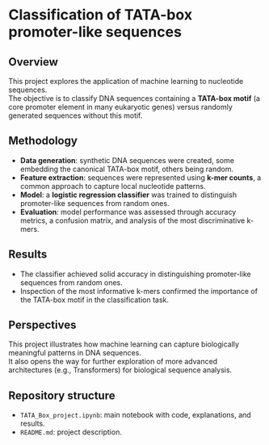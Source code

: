 # Classification of TATA-box promoter-like sequences

## Overview
This project explores the application of machine learning to nucleotide sequences.  
The objective is to classify DNA sequences containing a **TATA-box motif** (a core promoter element in many eukaryotic genes) versus randomly generated sequences without this motif.

## Methodology
- **Data generation**: synthetic DNA sequences were created, some embedding the canonical TATA-box motif, others being random.
- **Feature extraction**: sequences were represented using **k-mer counts**, a common approach to capture local nucleotide patterns.
- **Model**: a **logistic regression classifier** was trained to distinguish promoter-like sequences from random ones.
- **Evaluation**: model performance was assessed through accuracy metrics, a confusion matrix, and analysis of the most discriminative k-mers.

## Results
- The classifier achieved solid accuracy in distinguishing promoter-like sequences from random ones.
- Inspection of the most informative k-mers confirmed the importance of the TATA-box motif in the classification task.

## Perspectives
This project illustrates how machine learning can capture biologically meaningful patterns in DNA sequences.  
It also opens the way for further exploration of more advanced architectures (e.g., Transformers) for biological sequence analysis.

## Repository structure
- `TATA_Box_project.ipynb`: main notebook with code, explanations, and results.
- `README.md`: project description.
